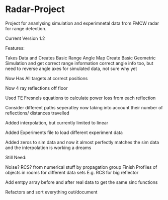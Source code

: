 # Radar-Project
Project for ananlysing simulation and experimnetal data from FMCW radar for range detection.


Current Version 1.2

Features:

Takes Data and Creates Basic Range Angle Map
Create Basic Geometric Simulation and get correct range information
correct angle info too, but need to reverse angle axes for simulated data, not sure why yet

Now Has All targets at correct positions

Now 4 ray reflections off floor

Used TE Fresnels equations to calculate power loss from each reflection

Consider different paths seperatley now taking into account their number of reflections/ distances travelled

Added interpolation, but currently limited to linear

Added Experiments file to load different experiment data

Added zeros to sim data and now it almost perfectly matches the sim data and the interpolation is working a dreams

Still Need:

Noise?
RCS? from numerical stuff by propagation group
Finish Profiles of objects in rooms for different data sets E.g. RCS for big reflector

Add emtpy array before and after real data to get the same sinc functions

Refactors and sort everything out/document
